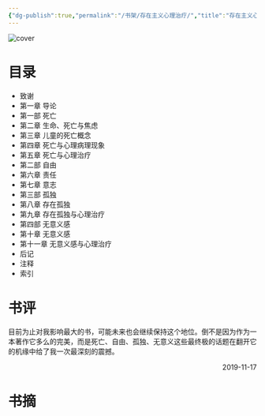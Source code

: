 ```yaml
---
{"dg-publish":true,"permalink":"/书架/存在主义心理治疗/","title":"存在主义心理治疗","created":"2025-10-10 12:27","updated":"2025-10-10 12:30"}
---
```



![cover](https://s2.loli.net/2025/10/10/wCaU1TzDyouSpAt.png)

# 目录

  - 致谢
  - 第一章 导论
  - 第一部 死亡
  - 第二章 生命、死亡与焦虑
  - 第三章 儿童的死亡概念
  - 第四章 死亡与心理病理现象
  - 第五章 死亡与心理治疗
  - 第二部 自由
  - 第六章 责任
  - 第七章 意志
  - 第三部 孤独
  - 第八章 存在孤独
  - 第九章 存在孤独与心理治疗
  - 第四部 无意义感
  - 第十章 无意义感
  - 第十一章 无意义感与心理治疗
  - 后记
  - 注释
  - 索引

# 书评

目前为止对我影响最大的书，可能未来也会继续保持这个地位。倒不是因为作为一本著作它多么的完美，而是死亡、自由、孤独、无意义这些最终极的话题在翻开它的机缘中给了我一次最深刻的震撼。

<p align="right">2019-11-17</p>

# 书摘
